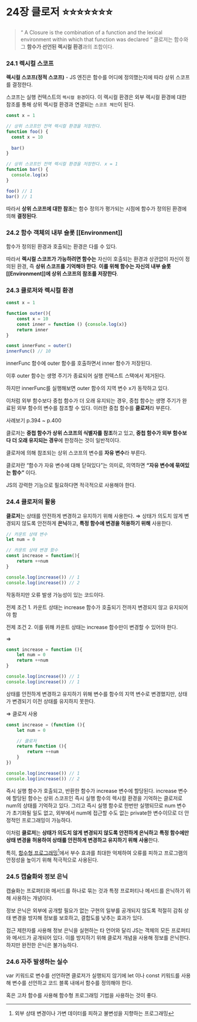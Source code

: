 # 24장 클로저 ⭐⭐⭐⭐⭐⭐⭐

> “ A Closure is the combination of a function and the lexical environment within which that function was declared “ 클로저는 함수와 그 **함수가 선언된 렉시컬 환경**과의 조합이다.

### 24.1 렉시컬 스코프

**렉시컬 스코프(정적 스코프)** - JS 엔진은 함수를 어디에 정의했는지에 따라 상위 스코프를 결정한다.

스코프는 실행 컨텍스트의 `렉시컬 환경`이다. 이 렉시컬 환경은 외부 렉시컬 환경에 대한 참조를 통해 상위 렉시컬 환경과 연결되는 `스코프 체인`이 된다.

```jsx
const x = 1

// 상위 스코프인 전역 렉시컬 환경을 저장한다.
function foo() {
  const x = 10
  
  bar()
}

// 상위 스코프인 전역 렉시컬 환경을 저장한다. x = 1
function bar() {
  console.log(x)
}

foo() // 1
bar() // 1
```

따라서 **상위 스코프에 대한 참조**는 함수 정의가 평가되는 시점에 함수가 정의된 환경에 의해 **결정된다**.



### 24.2 함수 객체의 내부 슬롯 \[\[Environment]]

함수가 정의된 환경과 호출되는 환경은 다를 수 있다.

따라서 **렉시컬 스코프가 가능하려면 함수는** 자신이 호출되는 환경과 상관없이 자신이 정의된 환경, 즉 **상위 스코프를 기억해야 한다**. **이를 위해 함수는 자신의 내부 슬롯 \[\[Environment]]에 상위 스코프의 참조를 저장한다**.



### 24.3 클로저와 렉시컬 환경

```jsx
const x = 1

function outer(){
	const x = 10
	const inner = function () {console.log(x)}
	return inner
}

const innerFunc = outer()
innerFunc() // 10
```

innerFunc 함수에 outer 함수를 호출하면서 inner 함수가 저장된다.

이후 outer 함수는 생명 주기가 종료되어 실행 컨텍스트 스택에서 제거된다.

하지만 innerFunc를 실행해보면 outer 함수의 지역 변수 x가 동작하고 있다.

이처럼 외부 함수보다 중첩 함수가 더 오래 유지되는 경우, 중첩 함수는 생명 주기가 완료된 외부 함수의 변수를 참조할 수 있다. 이러한 중첩 함수를 **클로저**라 부른다.

사례보기 p.394 \~ p.400

클로저는 **중첩 함수가 상위 스코프의 식별자를 참조**하고 있고, **중첩 함수가 외부 함수보다 더 오래 유지되는 경우**에 한정하는 것이 일반적이다.

클로저에 의해 참조되는 상위 스코프의 변수를 **자유 변수**라 부른다.

클로저란 “함수가 자유 변수에 대해 닫혀있다”는 의미로, 의역하면 **“자유 변수에 묶여있는 함수”** 이다.

JS의 강력한 기능으로 필요하다면 적극적으로 사용해야 한다.



### 24.4 클로저의 활용

**클로저**는 상태를 안전하게 변경하고 유지하기 위해 사용한다. ⇒ 상태가 의도치 않게 변경되지 않도록 안전하게 **은닉**하고, **특정 함수에 변경을 허용하기 위해** 사용한다.

```jsx
// 카운트 상태 변수
let num = 0

// 카운트 상태 변경 함수
const increase = function(){
	return ++num
}

console.log(increase()) // 1
console.log(increase()) // 2
```

작동하지만 오류 발생 가능성이 있는 코드이다.

전제 조건 1. 카운트 상태는 increase 함수가 호출되기 전까지 변경되지 않고 유지되어야 함

전제 조건 2. 이를 위해 카운트 상태는 increase 함수만이 변경할 수 있어야 한다.

⇒

```jsx
const increase = function (){
	let num = 0
	return ++num
}

console.log(increase()) // 1
console.log(increase()) // 1
```

상태를 안전하게 변경하고 유지하기 위해 변수를 함수의 지역 변수로 변경했지만, 상태가 변경되기 이전 상태를 유지하지 못한다.

⇒ 클로저 사용

```jsx
const increase = (function (){
	let num = 0

	// 클로저
	return function (){
		return ++num
	}
})

console.log(increase()) // 1
console.log(increase()) // 2
```

즉시 실행 함수가 호출되고, 반환한 함수가 increase 변수에 할당된다. increase 변수에 할당된 함수는 상위 스코프인 즉시 실행 함수의 렉시컬 환경을 기억하는 클로저로 num의 상태를 기억하고 있다. 그리고 즉시 실행 함수로 한번만 실행되므로 num 변수가 초기화될 일도 없고, 외부에서 num에 접근할 수도 없는 private한 변수이므로 더 안정적인 프로그래밍이 가능하다.

이처럼 **클로저**는 **상태가 의도치 않게 변경되지 않도록 안전하게 은닉하고** **특정 함수에만 상태 변경을 허용하여 상태를 안전하게 변경하고 유지하기 위해** **사용**한다.

특히, [함수형 프로그래밍](#user-content-fn-1)[^1]에서 부수 효과를 최대한 억제하여 오류를 피하고 프로그램의 안정성을 높이기 위해 적극적으로 사용된다.



### 24.5 캡슐화와 정보 은닉

캡슐화는 프로퍼티와 메서드를 하나로 묶는 것과 특정 프로퍼티나 메서드를 은닉하기 위해 사용하는 개념이다.

정보 은닉은 외부에 공개할 필요가 없는 구현의 일부를 공개되지 않도록 적절히 감춰 상태 변경을 방지해 정보를 보호하고, 결합도를 낮추는 효과가 있다.

접근 제한자를 사용해 정보 은닉을 실현하는 타 언어와 달리 JS는 객체의 모든 프로퍼티와 메서드가 공개되어 있다. 이를 방지하기 위해 클로저 개념을 사용해 정보를 은닉한다. 하지만 완전한 은닉은 불가능하다.



### 24.6 자주 발생하는 실수

var 키워드로 변수를 선언하면 클로저가 실행되지 않기에 let 이나 const 키워드를 사용해 변수를 선언하고 코드 블록 내에서 함수를 정의해야 한다.

혹은 고차 함수를 사용해 함수형 프로그래밍 기법을 사용하는 것이 좋다.

[^1]: 외부 상태 변경이나 가변 데이터를 피하고 불변성을 지향하는 프로그래밍
